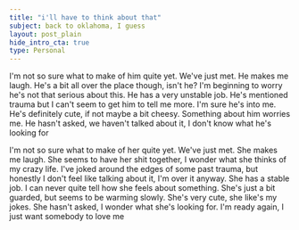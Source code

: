 ```yaml
---
title: "i'll have to think about that"
subject: back to oklahoma, I guess
layout: post_plain
hide_intro_cta: true
type: Personal
---
```


I'm not so sure what to make of him quite yet. We've just met. He makes me laugh. He's a bit all over the place though, isn't he? I'm beginning to worry he's not that serious about this. He has a very unstable job. He's mentioned trauma but I can't seem to get him to tell me more. I'm sure he's into me. He's definitely cute, if not maybe a bit cheesy. Something about him worries me. He hasn't asked, we haven't talked about it, I don't know what he's looking for

I'm not so sure what to make of her quite yet. We've just met. She makes me laugh. She seems to have her shit together, I wonder what she thinks of my crazy life. I've joked around the edges of some past trauma, but honestly I don't feel like talking about it, I'm over it anyway. She has a stable job. I can never quite tell how she feels about something. She's just a bit guarded, but seems to be warming slowly. She's very cute, she like's my jokes. She hasn't asked, I wonder what she's looking for. I'm ready again, I just want somebody to love me
